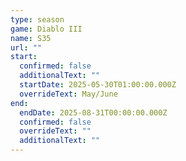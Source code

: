 ```yaml
---
type: season
game: Diablo III
name: S35
url: ""
start:
  confirmed: false
  additionalText: ""
  startDate: 2025-05-30T01:00:00.000Z
  overrideText: May/June
end:
  endDate: 2025-08-31T00:00:00.000Z
  confirmed: false
  overrideText: ""
  additionalText: ""
---
```

